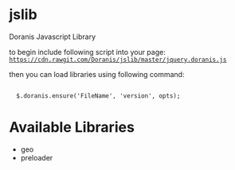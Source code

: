 jslib
=====

Doranis Javascript Library

to begin include following script into your page:
<code>
  https://cdn.rawgit.com/Doranis/jslib/master/jquery.doranis.js
</code>

then you can load libraries using following command:

<code>
  $.doranis.ensure('FileName', 'version', opts);
</code>

Available Libraries
===================

- geo
- preloader
